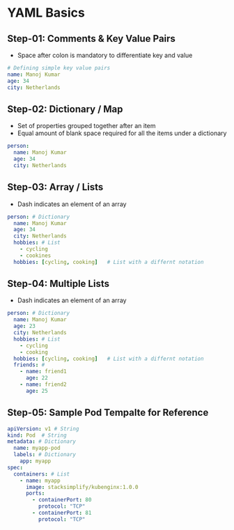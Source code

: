 # YAML Basics

## Step-01: Comments & Key Value Pairs
- Space after colon is mandatory to differentiate key and value
```yml
# Defining simple key value pairs
name: Manoj Kumar
age: 34
city: Netherlands
```

## Step-02: Dictionary / Map
- Set of properties grouped together after an item
- Equal amount of blank space required for all the items under a dictionary
```yml
person:
  name: Manoj Kumar
  age: 34
  city: Netherlands
```

## Step-03: Array / Lists
- Dash indicates an element of an array
```yml
person: # Dictionary
  name: Manoj Kumar
  age: 34
  city: Netherlands
  hobbies: # List  
    - cycling
    - cookines
  hobbies: [cycling, cooking]   # List with a differnt notation  
```  

## Step-04: Multiple Lists
- Dash indicates an element of an array
```yml
person: # Dictionary
  name: Manoj Kumar
  age: 23
  city: Netherlands
  hobbies: # List  
    - cycling
    - cooking
  hobbies: [cycling, cooking]   # List with a differnt notation  
  friends: # 
    - name: friend1
      age: 22
    - name: friend2
      age: 25            
```  


## Step-05: Sample Pod Tempalte for Reference
```yml
apiVersion: v1 # String
kind: Pod  # String
metadata: # Dictionary
  name: myapp-pod
  labels: # Dictionary 
    app: myapp         
spec:
  containers: # List
    - name: myapp
      image: stacksimplify/kubenginx:1.0.0
      ports:
        - containerPort: 80
          protocol: "TCP"
        - containerPort: 81
          protocol: "TCP"
```





